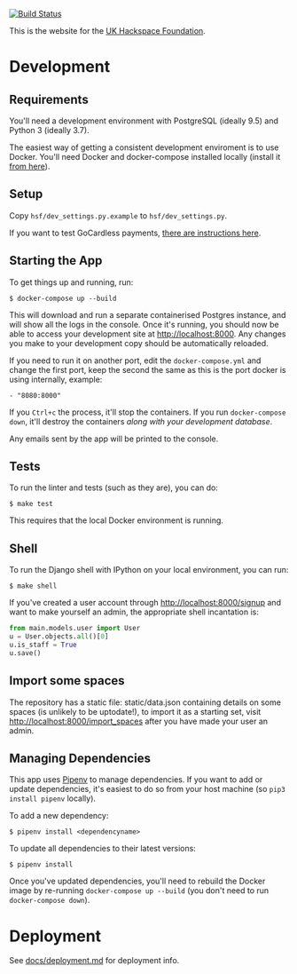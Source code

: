 [![Build Status](https://travis-ci.org/UKHackspaceFoundation/website.svg?branch=master)](https://travis-ci.org/UKHackspaceFoundation/website)

This is the website for the [UK Hackspace Foundation](hackspace.org.uk).

# Development

## Requirements
You'll need a development environment with PostgreSQL (ideally 9.5) and Python 3
(ideally 3.7).

The easiest way of getting a consistent development enviroment is to use Docker. You'll
need Docker and docker-compose installed locally (install it 
[from here](https://store.docker.com/search?type=edition&offering=community)).

## Setup

Copy `hsf/dev_settings.py.example` to `hsf/dev_settings.py`.

If you want to test GoCardless payments, [there are instructions here](docs/gocardless.md).

## Starting the App

To get things up and running, run:

	$ docker-compose up --build

This will download and run a separate containerised Postgres instance, and will show all the logs
in the console. Once it's running, you should now be able to access your development site at 
[http://localhost:8000](http://localhost:8000). Any changes you make to your development
copy should be automatically reloaded.

If you need to run it on another port, edit the `docker-compose.yml` and change the first port, keep the second the same as this is the port docker is using internally, example:

    - "8080:8000"

If you `Ctrl+c` the process, it'll stop the containers. If you run
`docker-compose down`, it'll destroy the containers *along with your development database*.

Any emails sent by the app will be printed to the console.

## Tests

To run the linter and tests (such as they are), you can do:

	$ make test

This requires that the local Docker environment is running.

## Shell

To run the Django shell with IPython on your local environment, you can run:

	$ make shell

If you've created a user account through [http://localhost:8000/signup](http://localhost:8000/signup)
and want to make yourself an admin, the appropriate shell incantation is:

```python
from main.models.user import User
u = User.objects.all()[0]
u.is_staff = True
u.save()
```

## Import some spaces

The repository has a static file: static/data.json containing details on some spaces (is unlikely to be uptodate!), to import it as a starting set, visit [http://localhost:8000/import_spaces](http://localhost:8000/import_spaces) after you have made your user an admin.

## Managing Dependencies

This app uses [Pipenv](https://pipenv.readthedocs.io) to manage dependencies. If you want
to add or update dependencies, it's easiest to do so from your host machine (so 
`pip3 install pipenv` locally).

To add a new dependency:

	$ pipenv install <dependencyname>

To update all dependencies to their latest versions:

	$ pipenv install

Once you've updated dependencies, you'll need to rebuild the Docker image by re-running
`docker-compose up --build` (you don't need to run `docker-compose down`).

# Deployment

See [docs/deployment.md](docs/deployment.md) for deployment info.
